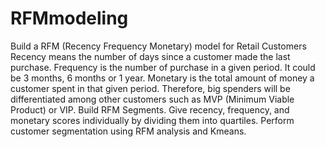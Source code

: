 # RFMmodeling
Build a RFM (Recency Frequency Monetary) model for Retail Customers
Recency means the number of days since a customer made the last purchase. 
Frequency is the number of purchase in a given period. It could be 3 months, 6 months or 1 year. Monetary is the total amount of money a customer spent in that given period. 
Therefore, big spenders will be differentiated among other customers such as MVP (Minimum Viable Product) or VIP.
Build RFM Segments. Give recency, frequency, and monetary scores individually by dividing them into quartiles.
Perform customer segmentation using RFM analysis and Kmeans.

